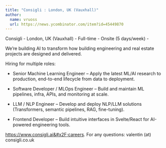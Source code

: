```yaml
---
title: "Consigli : London, UK (Vauxhall)"
author:
  name: vruoss
  url: https://news.ycombinator.com/item?id=45449870
---
```

Consigli - London, UK (Vauxhall) - Full-time - Onsite (5 days&#x2F;week) -

We’re building AI to transform how building engineering and real estate projects are designed and delivered.

Hiring for multiple roles:

* Senior Machine Learning Engineer – Apply the latest ML&#x2F;AI research to production, end-to-end lifecycle from data to deployment.

* Software Developer &#x2F; MLOps Engineer – Build and maintain ML pipelines, infra, APIs, and monitoring at scale.

* LLM &#x2F; NLP Engineer – Develop and deploy NLP&#x2F;LLM solutions (Transformers, semantic pipelines, RAG, fine-tuning).

* Frontend Developer – Build intuitive interfaces in Svelte&#x2F;React for AI-powered engineering tools.

<a href="https:&#x2F;&#x2F;www.consigli.ai&#x2F;careers" rel="nofollow">https:&#x2F;&#x2F;www.consigli.ai&#x2F;careers</a>. For any questions: valentin (at) consigli.co.uk
<JobApplication />
